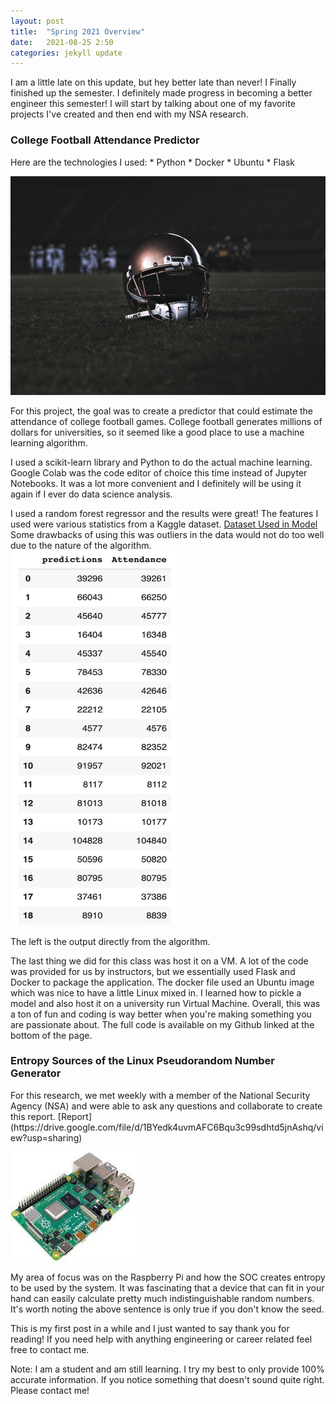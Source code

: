 ```yaml
---
layout: post
title:  "Spring 2021 Overview"
date:   2021-08-25 2:50
categories: jekyll update
---
```

I am a little late on this update, but hey better late than never! I Finally finished up the semester. I definitely made progress in becoming a better engineer this semester!
I will start by talking about one of my favorite projects I've created and then end with my NSA research.

<h3>College Football Attendance Predictor</h3>
Here are the technologies I used:
* Python
* Docker
* Ubuntu
* Flask
<p> </p>
<img src="/assets/footballH.jpg" width="520" height="350" />

For this project, the goal was to create a predictor that could estimate the attendance
of college football games. College football generates millions of dollars for universities, so
it seemed like a good place to use a machine learning algorithm.

I used a scikit-learn library and Python to do the actual machine learning.
Google Colab was the code editor of choice this time instead of Jupyter Notebooks.
It was a lot more convenient and I definitely will be using it again if I ever do data science analysis.

I used a random forest regressor and the results were great!
The features I used were various statistics from a Kaggle dataset.
[Dataset Used in Model](https://www.kaggle.com/jeffgallini/college-football-attendance-2000-to-2018)
Some drawbacks of using this was outliers in the data would not do too well due to the nature of the
algorithm.
<img src="/assets/resultsCF.png" width="275" height="600" />
<p> </p>
The left is the output directly from the algorithm.
<p>
The last thing we did for this class was host it on a VM.
A lot of the code was provided for us by instructors, but we essentially used Flask and Docker to package the
application. The docker file used an Ubuntu image which was nice to have a little Linux mixed in.
I learned how to pickle a model and also host it on a university run Virtual Machine.
Overall, this was a ton of fun and coding is way better when you're making something you are passionate about.
The full code is available on my Github linked at the bottom of the page.
</p>

<h3> Entropy Sources of the Linux Pseudorandom Number Generator </h3>
For this research, we met weekly with a member of the National Security Agency (NSA) and were able to ask any questions and collaborate
to create this report.
[Report](https://drive.google.com/file/d/1BYedk4uvmAFC6Bqu3c99sdhtd5jnAshq/view?usp=sharing)
<p></p>
<img src="/assets/raspPi.jpeg" width="200" height="175" />

My area of focus was on the Raspberry Pi and how the SOC creates entropy to be used by the system.
It was fascinating that a device that can fit in your hand can easily calculate pretty much indistinguishable random numbers.
It's worth noting the above sentence is only true if you don't know the seed.
<p> </p>
This is my first post in a while and I just wanted to say thank you for reading!
If you need help with anything engineering or career related feel free to contact me.

<p>
  <p>
    Note: I am a student and am still learning. I try my best to only provide 100% accurate information. If you notice something that doesn't sound quite right. Please contact me!
  </p>
</p>
